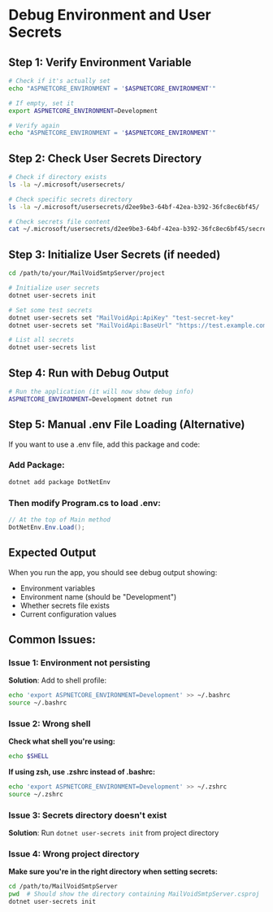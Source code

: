 # Debug Environment and User Secrets

## Step 1: Verify Environment Variable
```bash
# Check if it's actually set
echo "ASPNETCORE_ENVIRONMENT = '$ASPNETCORE_ENVIRONMENT'"

# If empty, set it
export ASPNETCORE_ENVIRONMENT=Development

# Verify again
echo "ASPNETCORE_ENVIRONMENT = '$ASPNETCORE_ENVIRONMENT'"
```

## Step 2: Check User Secrets Directory
```bash
# Check if directory exists
ls -la ~/.microsoft/usersecrets/

# Check specific secrets directory
ls -la ~/.microsoft/usersecrets/d2ee9be3-64bf-42ea-b392-36fc8ec6bf45/

# Check secrets file content
cat ~/.microsoft/usersecrets/d2ee9be3-64bf-42ea-b392-36fc8ec6bf45/secrets.json
```

## Step 3: Initialize User Secrets (if needed)
```bash
cd /path/to/your/MailVoidSmtpServer/project

# Initialize user secrets
dotnet user-secrets init

# Set some test secrets
dotnet user-secrets set "MailVoidApi:ApiKey" "test-secret-key"
dotnet user-secrets set "MailVoidApi:BaseUrl" "https://test.example.com"

# List all secrets
dotnet user-secrets list
```

## Step 4: Run with Debug Output
```bash
# Run the application (it will now show debug info)
ASPNETCORE_ENVIRONMENT=Development dotnet run
```

## Step 5: Manual .env File Loading (Alternative)
If you want to use a .env file, add this package and code:

### Add Package:
```bash
dotnet add package DotNetEnv
```

### Then modify Program.cs to load .env:
```csharp
// At the top of Main method
DotNetEnv.Env.Load();
```

## Expected Output
When you run the app, you should see debug output showing:
- Environment variables
- Environment name (should be "Development")
- Whether secrets file exists
- Current configuration values

## Common Issues:

### Issue 1: Environment not persisting
**Solution**: Add to shell profile:
```bash
echo 'export ASPNETCORE_ENVIRONMENT=Development' >> ~/.bashrc
source ~/.bashrc
```

### Issue 2: Wrong shell
**Check what shell you're using:**
```bash
echo $SHELL
```

**If using zsh, use .zshrc instead of .bashrc:**
```bash
echo 'export ASPNETCORE_ENVIRONMENT=Development' >> ~/.zshrc
source ~/.zshrc
```

### Issue 3: Secrets directory doesn't exist
**Solution**: Run `dotnet user-secrets init` from project directory

### Issue 4: Wrong project directory
**Make sure you're in the right directory when setting secrets:**
```bash
cd /path/to/MailVoidSmtpServer
pwd  # Should show the directory containing MailVoidSmtpServer.csproj
dotnet user-secrets init
```